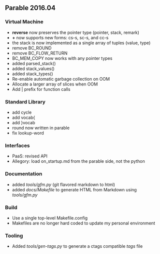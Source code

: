 ## Parable 2016.04

### Virtual Machine

* **reverse** now preserves the pointer type (pointer, stack, remark)
* **+** now supports new forms: cs-s, sc-s, and cc-s
* the stack is now implemented as a single array of tuples (value, type)
* remove BC_ROUND
* remove BC\_FLOW\_RETURN
* BC_MEM_COPY now works with any pointer types
* added parsed_stack()
* added stack_values()
* added stack_types()
* Re-enable automatic garbage collection on OOM
* Allocate a larger array of slices when OOM
* Add | prefix for function calls

### Standard Library

* add cycle
* add vocab{
* add }vocab
* round now written in parable
* fix lookup-word

### Interfaces

* PaaS: revised API
* Allegory: load on_startup.md from the parable side, not the python

### Documentation

* added *tools/gfm.py* (git flavored markdown to html)
* added *docs/Makefile* to generate HTML from Markdown using *tools/gfm.py*

### Build

* Use a single top-level Makefile.config
* Makefiles are no longer hard coded to update my personal environment

### Tooling

* Added *tools/gen-tags.py* to generate a ctags compatible *tags* file
